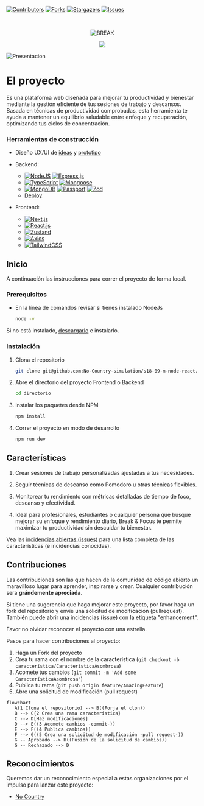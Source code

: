 
<!-- PROJECT SHIELDS -->
<!--
*** I'm using markdown "reference style" links for readability.
*** Reference links are enclosed in brackets [ ] instead of parentheses ( ).
*** See the bottom of this document for the declaration of the reference variables
*** for contributors-url, forks-url, etc. This is an optional, concise syntax you may use.
*** https://www.markdownguide.org/basic-syntax/#reference-style-links
-->

<!-- Aquí iran insignias de github, que serán habilitadas cuando el proyecto esté en público -->

[![Contributors][contributors-shield]][contributors-url]
[![Forks][forks-shield]][forks-url]
[![Stargazers][stars-shield]][stars-url]
[![Issues][issues-shield]][issues-url]




<!-- PROJECT LOGO -->
<br />
<div align="center">

![BREAK](https://github.com/user-attachments/assets/4748959c-aef5-4208-ad96-0caae1e7df35)

  <img src="(https://github.com/user-attachments/assets/7c65989f-ee88-43f2-af1b-4558d1d69be4)
">
    

</div>

![Presentacion](https://github.com/user-attachments/assets/bee87c8d-fe75-4f20-97cf-9e228bbba0a1)


<!-- ABOUT THE PROJECT -->
# El proyecto


Es una plataforma web diseñada para mejorar tu productividad y bienestar mediante la gestión eficiente de tus sesiones de trabajo y descansos. Basada en técnicas de productividad comprobadas, esta herramienta te ayuda a mantener un equilibrio saludable entre enfoque y recuperación, optimizando tus ciclos de concentración.


### Herramientas de construcción

* Diseño UX/UI de [ideas](https://www.figma.com/board/6xpeDZMxKlPqm7xTPzZbfl/Break-and-focus?node-id=1-2&node-type=section&t=SYtaJRCHHtf3fuMa-0) y [prototipo](https://www.figma.com/design/oc2sSuVpy9hgPNTmeg9nlP/Break-and-Focus?node-id=0-1&node-type=canvas&t=rbLVrRumr9ICiAVS-0)

* Backend: 
   * [![NodeJS][NodeJS]][Node-url] [![Express.js][Express.js]][Express-url]
   * [![TypeScript][TypeScript]][TypeScript-url] [![Mongoose][Mongoose]][Mongoose-url] 
   * [![MongoDB][MongoDB]][MongoDB-url] [![Passport][Passport]][Passport-url] [![Zod][Zod]][Zod-url]
   * [Deploy]( )

* Frontend: 
   * [![Next.js][Next.js]][Next-url]
   * [![React.js][React.js]][React-url]
   * [![Zustand][Zustand]][Zustand-url]
   * [![Axios][Axios]][Axios-url]
   * [![TailwindCSS][TailwindCSS]][TailwindCSS-url]

<!-- GETTING STARTED -->
## Inicio

A continuación las instrucciones para correr el proyecto de forma local.

### Prerequisitos

* En la línea de comandos revisar si tienes instalado NodeJs
  ```sh
  node -v
  ```
Si no está instalado, [descargarlo](https://nodejs.org/en) e instalarlo.

### Instalación

1. Clona el repositorio
   ```sh
   git clone git@github.com:No-Country-simulation/s18-09-m-node-react.git
   ```
1. Abre el directorio del proyecto Frontend o Backend
   ```sh
   cd directorio
   ```
   
3. Instalar los paquetes desde NPM
   ```sh
   npm install
   ```
4. Correr el proyecto en modo de desarrollo
   ```js
   npm run dev
   ```


<!-- ROADMAP -->
## Características

1. Crear sesiones de trabajo personalizadas ajustadas a tus necesidades.

2. Seguir técnicas de descanso como Pomodoro u otras técnicas flexibles.

3. Monitorear tu rendimiento con métricas detalladas de tiempo de foco, descanso y efectividad.

4. Ideal para profesionales, estudiantes o cualquier persona que busque mejorar su enfoque y rendimiento diario, Break & Focus te permite maximizar tu productividad sin descuidar tu bienestar.
    

Vea las [incidencias abiertas (issues)](https://github.com/No-Country-simulation/s18-09-m-node-react/issues) para una lista completa de las características (e incidencias conocidas).



<!-- CONTRIBUTING -->
## Contribuciones

Las contribuciones son las que hacen de la comunidad de código abierto un maravilloso lugar para aprender, inspirarse y crear. Cualquier contribución sera **grándemente apreciada**.

Si tiene una sugerencia que haga mejorar este proyecto, por favor haga un fork del repositorio y envíe una solicitud de modificación (pullrequest). También puede abrir una incidencias (issue) con la etiqueta "enhancement".

Favor no olvidar reconocer el proyecto con una estrella. 

Pasos para hacer contribuciones al proyecto:

1. Haga un Fork del proyecto
2. Crea tu rama con el nombre de la característica (`git checkout -b característica/CaracterísticaAsombrosa`)
3. Acomete tus cambios (`git commit -m 'Add some CaracterísticaAsombrosa'`)
4. Publica tu rama (`git push origin feature/AmazingFeature`)
5. Abre una solicitud de modificación (pull request)


```mermaid
flowchart
   A(1 Clona el repositorio) --> B((Forja el clon))
   B --> C{2 Crea una rama característica}
   C --> D[Haz modificaciones]
   D --> E((3 Acomete cambios -commit-))
   E --> F((4 Publica cambios))
   F --> G((5 Crea una solicitud de modificación -pull request-))
   G -- Aprobado --> H((Fusión de la solicitud de cambios))
   G -- Rechazado --> D
```

<!-- ACKNOWLEDGMENTS -->
## Reconocimientos

Queremos dar un reconocimiento especial a estas organizaciones por el impulso para lanzar este proyecto:

* [No Country](https://www.nocountry.tech/)

<!-- MARKDOWN LINKS & IMAGES -->
<!-- https://www.markdownguide.org/basic-syntax/#reference-style-links -->
[contributors-shield]: https://img.shields.io/github/contributors/No-Country-simulation/s18-09-m-node-react.svg?style=for-the-badge
[contributors-url]: https://github.com/No-Country-simulation/s18-09-m-node-react/graphs/contributors
[forks-shield]: https://img.shields.io/github/forks/No-Country-simulation/s18-09-m-node-react.svg?style=for-the-badge
[forks-url]: https://github.com/No-Country-simulation/s18-09-m-node-react/switchmodes/network/members
[stars-shield]: https://img.shields.io/github/stars/No-Country-simulation/s18-09-m-node-react.svg?style=for-the-badge
[stars-url]: https://github.com/No-Country-simulation/s18-09-m-node-react/stargazers
[issues-shield]: https://img.shields.io/github/issues/No-Country-simulation/s18-09-m-node-react.svg?style=for-the-badge
[issues-url]: https://github.com/No-Country-simulation/s18-09-m-node-react/issues

[Next.js]: https://img.shields.io/badge/next.js-000000?style=for-the-badge&logo=nextdotjs&logoColor=white
[Next-url]: https://nextjs.org/
[Vitejs]: https://img.shields.io/badge/vite-%23646CFF.svg?style=for-the-badge&logo=vite&logoColor=white
[NodeJS]: https://img.shields.io/badge/Node.js-43853D?style=for-the-badge&logo=node.js&logoColor=white
[Node-url]: https://nodejs.org/
[Express.js]: https://img.shields.io/badge/Express.js-404D59?style=for-the-badge
[Express-url]: https://expressjs.com/
[TypeScript]: https://img.shields.io/badge/TypeScript-007ACC?style=for-the-badge&logo=typescript&logoColor=white
[TypeScript-url]: https://www.typescriptlang.org/
[Mongoose]: https://img.shields.io/badge/Mongoose-880000?style=for-the-badge&logo=MongoDB&logoColor=white
[Mongoose-url]: https://mongoosejs.com/
[MongoDB]: https://img.shields.io/badge/MongoDB-47A248?style=for-the-badge&logo=mongodb&logoColor=white
[MongoDB-url]: https://www.mongodb.com/
[Passport]: https://img.shields.io/badge/Passport-34E27A?style=for-the-badge&logo=passport&logoColor=white
[Passport-url]: https://www.passportjs.org/
[Zod]: https://img.shields.io/badge/Zod-5B8DBD?style=for-the-badge
[Zod-url]: https://zod.dev/
[Next.js]: https://img.shields.io/badge/Next.js-000000?style=for-the-badge&logo=nextdotjs&logoColor=white
[Next-url]: https://nextjs.org/
[React.js]: https://img.shields.io/badge/React-20232A?style=for-the-badge&logo=react&logoColor=61DAFB
[React-url]: https://reactjs.org/
[Zustand]: https://img.shields.io/badge/Zustand-005570?style=for-the-badge&logo=zustand&logoColor=white
[Zustand-url]: https://zustand-demo.pmnd.rs/
[Axios]: https://img.shields.io/badge/Axios-5A29E4?style=for-the-badge&logo=axios&logoColor=white
[Axios-url]: https://axios-http.com/
[TailwindCSS]: https://img.shields.io/badge/TailwindCSS-38B2AC?style=for-the-badge&logo=tailwind-css&logoColor=white
[TailwindCSS-url]: https://tailwindcss.com/
